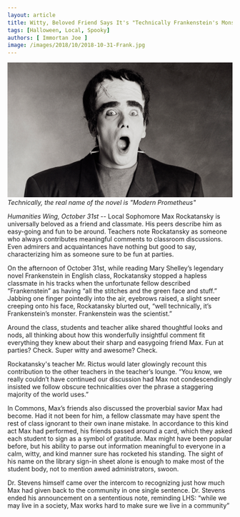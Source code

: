 ```yaml
---
layout: article
title: Witty, Beloved Friend Says It's "Technically Frankenstein's Monster"
tags: [Halloween, Local, Spooky]
authors: [ Immortan Joe ]
image: /images/2018/10/2018-10-31-Frank.jpg
---
```

![ *Technically, the real name of the novel is "Modern Prometheus"* ](/images/2018/10/2018-10-31-Frank.jpg)
*Technically, the real name of the novel is "Modern Prometheus"*

*Humanities Wing, October 31st* -- Local Sophomore Max Rockatansky is universally beloved as a friend and classmate. His peers describe him as easy-going and fun to be around. Teachers note Rockatansky as someone who always contributes meaningful comments to classroom discussions. Even admirers and acquaintances have nothing but good to say, characterizing him as someone sure to be fun at parties. 

On the afternoon of October 31st, while reading Mary Shelley’s legendary novel Frankenstein in English class, Rockatansky stopped a hapless classmate in his tracks when the unfortunate fellow described “Frankenstein” as having “all the stitches and the green face and stuff.” Jabbing one finger pointedly into the air, eyebrows raised, a slight sneer creeping onto his face, Rockatansky blurted out, “well technically, it’s Frankenstein’s monster. Frankenstein was the scientist.” 

Around the class, students and teacher alike shared thoughtful looks and nods, all thinking about how this wonderfully insightful comment fit everything they knew about their sharp and easygoing friend Max. Fun at parties? Check. Super witty and awesome? Check.

Rockatansky's teacher Mr. Rictus would later glowingly recount this contribution to the other teachers in the teacher’s lounge. “You know, we really couldn’t have continued our discussion had Max not condescendingly insisted we follow obscure technicalities over the phrase a staggering majority of the world uses.” 

In Commons, Max’s friends also discussed the proverbial savior Max had become. Had it not been for him, a fellow classmate may have spent the rest of class ignorant to their own inane mistake. In accordance to this kind act Max had performed, his friends passed around a card, which they asked each student to sign as a symbol of gratitude. Max might have been popular before, but his ability to parse out information meaningful to everyone in a calm, witty, and kind manner sure has rocketed his standing. The sight of his name on the library sign-in sheet alone is enough to make most of the student body, not to mention awed administrators, swoon. 

Dr. Stevens himself came over the intercom to recognizing just how much Max had given back to the community in one single sentence. Dr. Stevens ended his announcement on a sententious note, reminding LHS: “while we may live in a society, Max works hard to make sure we live in a community” 




